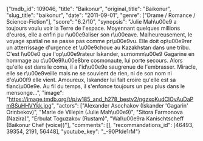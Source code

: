 {"tmdb_id": 109046, "title": "Baikonur", "original_title": "Baikonur", "slug_title": "baikonur", "date": "2011-09-01", "genre": ["Drame / Romance / Science-Fiction"], "score": "6.2/10", "synopsis": "Julie Mah\u00e9 a toujours voulu voir la Terre de l'espace. Moyennant quelques millions d'euros, elle a enfin pu r\u00e9aliser son r\u00eave. Malheureusement, le voyage spatial ne se passe pas comme pr\u00e9vu. Elle doit op\u00e9rer un atterrissage d'urgence et \u00e9choue au Kazakhstan dans une tribu. C'est l\u00e0 que l'op\u00e9rateur Iskander, surnomm\u00e9 Gagarine en hommage au c\u00e9l\u00e8bre cosmonaute, lui porte secours. Alors qu'elle est dans le coma, il a l'id\u00e9e saugrenue de l'embrasser. Miracle, elle se r\u00e9veille mais ne se souvient de rien, ni de son nom ni d'o\u00f9 elle vient. Amoureux, Iskander lui fait croire qu'elle est sa fianc\u00e9e. Au fil du temps, il s'enfonce toujours un peu plus dans le mensonge...", "image": "https://image.tmdb.org/t/p/w185_and_h278_bestv2/ngzxpKudCIOvAuDaPmBSuHHVYkk.jpg", "actors": ["Alexander Asochakov (Iskander 'Gagarin' Orinbekov)", "Marie de Villepin (Julie Mah\u00e9)", "Sitora Farmonova (Nazira)", "Erbulat Toguzakov (Rustam)", "Wal\u00e9ra Kanischtscheff (Baikonur Chef (voice))"], "comments": [], "recommandations_id": [46493, 39354, 2191, 56448], "youtube_key": "_-90Pfde1rM"}